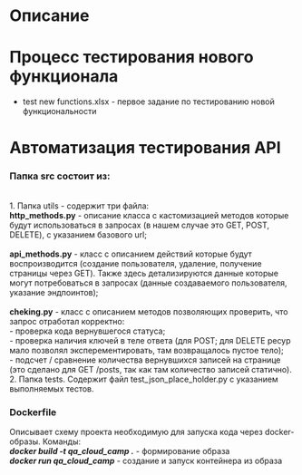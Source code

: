 # Описание
# Процесс тестирования нового функционала
 - test new functions.xlsx - первое задание по тестированию новой функциональности

# Автоматизация тестирования API<br>
<h3> Папка src состоит из:</h3><br>
 1. Папка utils - содержит три файла:<br>
<b>http_methods.py</b> - описание класса с кастомизацией методов которые будут использоваться в запросах (в нашем случае это GET, POST, DELETE), с указанием базового url;<br>
<br>
<b>api_methods.py</b> - класс с описанием действий которые будут воспроизводится (создание пользователя, удаление, получение страницы через GET). Также здесь детализируются данные которые могут потребоваться в запросах (данные создаваемого пользователя, указание эндпоинтов);<br>
<br>
<b>cheking.py</b> - класс с описанием методов позволяющих проверить, что запрос отработал корректно:<br>
  - проверка кода вернувшегося статуса;<br> 
  - проверка наличия ключей в теле ответа (для POST; для DELETE ресур мало позволял эксперементировать, там возвращалось пустое тело);<br> 
  - подсчет / сравнение количества вернувшихся записей на странице (это сделано для GET /posts, так как там количество записей статично).<br>
  2. Папка tests. Содержит файл test_json_place_holder.py с указанием выполняемых тестов.<br>
<h3>Dockerfile</h3> 
Описывает схему проекта необходимую для запуска кода через docker-образы. Команды:<br>
  <b><i>docker build -t qa_cloud_camp .</i></b>  -  формирование образа<br>
  <b><i>docker run qa_cloud_camp</i></b>  -  создание и запуск контейнера из образа<br>
